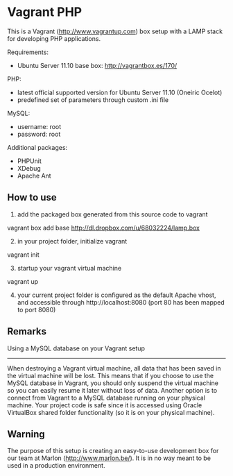 Vagrant PHP
===========
This is a Vagrant (http://www.vagrantup.com) box setup with a LAMP stack for developing PHP applications.

Requirements:

- Ubuntu Server 11.10 base box: http://vagrantbox.es/170/

PHP:

- latest official supported version for Ubuntu Server 11.10 (Oneiric Ocelot)
- predefined set of parameters through custom .ini file

MySQL:

- username: root
- password: root

Additional packages:

- PHPUnit
- XDebug
- Apache Ant

How to use
----------

1) add the packaged box generated from this source code to vagrant

vagrant box add base http://dl.dropbox.com/u/68032224/lamp.box

2) in your project folder, initialize vagrant

vagrant init

3) startup your vagrant virtual machine

vagrant up

4) your current project folder is configured as the default Apache vhost, and accessible through http://localhost:8080 (port 80 has been mapped to port 8080)

Remarks
-------

Using a MySQL database on your Vagrant setup
********************************************

When destroying a Vagrant virtual machine, all data that has been saved in the virtual machine will be lost. This means that if you choose to use the MySQL database in Vagrant, you should only suspend the virtual machine so you can easily resume it later without loss of data.
Another option is to connect from Vagrant to a MySQL database running on your physical machine.
Your project code is safe since it is accessed using Oracle VirtualBox shared folder functionality (so it is on your physical machine).

Warning
-------

The purpose of this setup is creating an easy-to-use development box for our team at Marlon (http://www.marlon.be/).
It is in no way meant to be used in a production environment.
